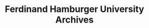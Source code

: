 ---
layout: repo
title: "Ferdinand Hamburger University Archives"
id: 1740
permalink: repos/1740/
---